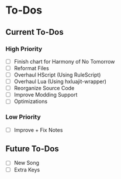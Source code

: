 # To-Dos
## Current To-Dos
### High Priority
* [ ] Finish chart for Harmony of No Tomorrow
* [ ] Reformat Files
* [ ] Overhaul HScript (Using RuleScript)
* [ ] Overhaul Lua (Using hxluajit-wrapper)
* [ ] Reorganize Source Code
* [ ] Improve Modding Support
* [ ] Optimizations

### Low Priority
* [ ] Improve + Fix Notes

## Future To-Dos
* [ ] New Song
* [ ] Extra Keys